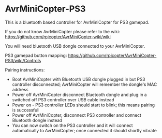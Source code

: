 # AvrMiniCopter-PS3

This is a bluetooth based controller for AvrMiniCopter for PS3 gamepad.

If you do not know AvrMiniCopter please refer to the wiki: https://github.com/rpicopter/AvrMiniCopter-wiki/wiki

You will need bluetooth USB dongle connected to your AvrMiniCopter.

PS3 gamepad button mapping: https://github.com/rpicopter/AvrMiniCopter-PS3/wiki/Controls

Pairing instructions:
* Boot AvrMiniCopter with Bluetooth USB dongle plugged in but PS3 controller disconnected; AvrMiniCopter will remember the dongle's MAC address
* Power off AvrMiniCopter disconnect Bluetooth dongle and plug in a switched off PS3 controller over USB cable instead
* Power on - PS3 controller LEDs should start to blink; this means pairing is successfull
* Power off AvrMiniCopter, disconnect PS3 controller and connect Bluetooth dongle instead
* You can now switch on the PS3 controller and it will connect automatically to AvrMiniCopter; once connected it should shortly vibrate

